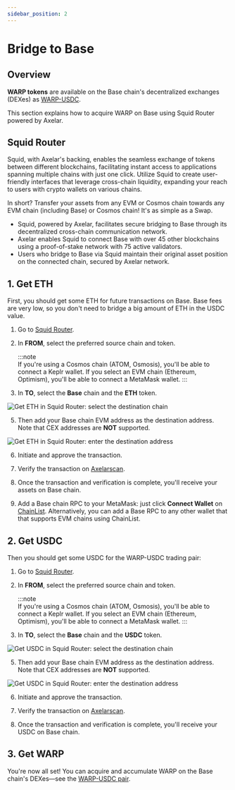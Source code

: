 ```yaml
---
sidebar_position: 2
---
```


# Bridge to Base

## Overview

**WARP tokens** are available on the Base chain's decentralized exchanges (DEXes) as [WARP-USDC](https://www.dextools.io/app/en/base/pair-explorer/0xf523d578816e1b537d8d69500d44d0c699b5d9a9?t=1714815531823). 

This section explains how to acquire WARP on Base using Squid Router powered by Axelar.

## Squid Router

Squid, with Axelar's backing, enables the seamless exchange of tokens between different blockchains, facilitating instant access to applications spanning multiple chains with just one click. Utilize Squid to create user-friendly interfaces that leverage cross-chain liquidity, expanding your reach to users with crypto wallets on various chains.

In short? Transfer your assets from any EVM or Cosmos chain towards any EVM chain (including Base) or Cosmos chain! It's as simple as a Swap.

- Squid, powered by Axelar, facilitates secure bridging to Base through its decentralized cross-chain communication network.
- Axelar enables Squid to connect Base with over 45 other blockchains using a proof-of-stake network with 75 active validators.
- Users who bridge to Base via Squid maintain their original asset position on the connected chain, secured by Axelar network.

## 1. Get ETH

First, you should get some ETH for future transactions on Base. Base fees are very low, so you don't need to bridge a big amount of ETH in the USDC value.

1. Go to [Squid Router](https://app.squidrouter.com/).

2. In **FROM**, select the preferred source chain and token.

   :::note  
   If you're using a Cosmos chain (ATOM, Osmosis), you'll be able to connect a Keplr wallet. If you select an EVM chain (Ethereum, Optimism), you'll be able to connect a MetaMask wallet.
   :::

3. In **TO**, select the **Base** chain and the **ETH** token.

![Get ETH in Squid Router: select the destination chain](https://i.ibb.co/HpY6P3L/unnamed-8.png)

5. Then add your Base chain EVM address as the destination address. Note that CEX addresses are **NOT** supported.

![Get ETH in Squid Router: enter the destination address](https://i.ibb.co/8bkBKx6/unnamed-7.png)

6. Initiate and approve the transaction.

7. Verify the transaction on [Axelarscan](https://axelarscan.io).

8. Once the transaction and verification is complete, you'll receive your assets on Base chain.

9. Add a Base chain RPC to your MetaMask: just click **Connect Wallet** on [ChainList](https://chainlist.org/chain/8453). Alternatively, you can add a Base RPC to any other wallet that that supports EVM chains using ChainList.


## 2. Get USDC

Then you should get some USDC for the WARP-USDC trading pair:

1. Go to [Squid Router](https://app.squidrouter.com/).

2. In **FROM**, select the preferred source chain and token.

   :::note  
   If you're using a Cosmos chain (ATOM, Osmosis), you'll be able to connect a Keplr wallet. If you select an EVM chain (Ethereum, Optimism), you'll be able to connect a MetaMask wallet.
   :::

3. In **TO**, select the **Base** chain and the **USDC** token.

![Get USDC in Squid Router: select the destination chain](https://i.ibb.co/4p48qwp/unnamed-6.png)

5. Then add your Base chain EVM address as the destination address. Note that CEX addresses are **NOT** supported.

![Get USDC in Squid Router: enter the destination address](https://i.ibb.co/8bkBKx6/unnamed-7.png)

6. Initiate and approve the transaction.

7. Verify the transaction on [Axelarscan](https://axelarscan.io).

8. Once the transaction and verification is complete, you'll receive your USDC on Base chain.

## 3. Get WARP

You're now all set! You can acquire and accumulate WARP on the Base chain's DEXes—see the [WARP-USDC pair](https://www.dextools.io/app/en/base/pair-explorer/0xf523d578816e1b537d8d69500d44d0c699b5d9a9?t=1714815531823).
